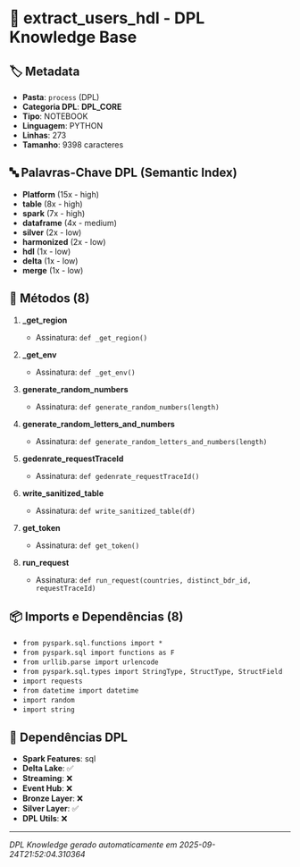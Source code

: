# 🌊 extract_users_hdl - DPL Knowledge Base

## 🏷️ Metadata
- **Pasta**: `process` (DPL)
- **Categoria DPL**: **DPL_CORE**
- **Tipo**: NOTEBOOK
- **Linguagem**: PYTHON
- **Linhas**: 273
- **Tamanho**: 9398 caracteres

## 🔤 Palavras-Chave DPL (Semantic Index)
- **Platform** (15x - high)
- **table** (8x - high)
- **spark** (7x - high)
- **dataframe** (4x - medium)
- **silver** (2x - low)
- **harmonized** (2x - low)
- **hdl** (1x - low)
- **delta** (1x - low)
- **merge** (1x - low)

## 🔧 Métodos (8)

 1. **_get_region**
    - Assinatura: `def _get_region()`

 2. **_get_env**
    - Assinatura: `def _get_env()`

 3. **generate_random_numbers**
    - Assinatura: `def generate_random_numbers(length)`

 4. **generate_random_letters_and_numbers**
    - Assinatura: `def generate_random_letters_and_numbers(length)`

 5. **gedenrate_requestTraceId**
    - Assinatura: `def gedenrate_requestTraceId()`

 6. **write_sanitized_table**
    - Assinatura: `def write_sanitized_table(df)`

 7. **get_token**
    - Assinatura: `def get_token()`

 8. **run_request**
    - Assinatura: `def run_request(countries, distinct_bdr_id, requestTraceId)`


## 📦 Imports e Dependências (8)

- `from pyspark.sql.functions import *`
- `from pyspark.sql import functions as F`
- `from urllib.parse import urlencode`
- `from pyspark.sql.types import StringType, StructType, StructField`
- `import requests`
- `from datetime import datetime`
- `import random`
- `import string`

## 🔗 Dependências DPL

- **Spark Features**: sql
- **Delta Lake**: ✅
- **Streaming**: ❌
- **Event Hub**: ❌
- **Bronze Layer**: ❌
- **Silver Layer**: ✅
- **DPL Utils**: ❌

---
*DPL Knowledge gerado automaticamente em 2025-09-24T21:52:04.310364*
